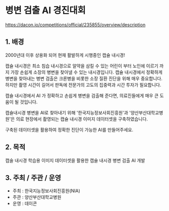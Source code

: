 # 병변 검출 AI 경진대회
https://dacon.io/competitions/official/235855/overview/description

## 1. 배경
2000년대 이후 상용화 되어 현재 활발하게 시행중인 캡슐 내시경!

캡슐 내시경은 최소 침습 내시경으로 알약을 삼킬 수 있는 어린이 부터 노인에 이르기 까지 가장 손쉽게 소장의 병변을 찾아낼 수 있는 내시경입니다. 캡슐 내시경에서 정확하게 병변을 찾아내는 병변 검출은 크론병을 비롯한 소장 질환 진단을 위해 매우 중요합니다.하지만 촬영 시간이 길어서 판독에 전문가의 고도의 집중력과 시간 투자가 필요합니다. 

캡슐 내시경에서 AI 가 정확하고 손쉽게 병변을 검출해 준다면, 의료진들에게 매우 큰 도움이 될 것입니다.

캡슐내시경 병변을 AI로 찾아내기 위해 '한국지능정보사회진흥원'과 '양산부산대학교병원'은 의료 현장에서 촬영되는 캡슐 내시경 이미지 데이터셋을 구축하였습니다.

구축된 데이터셋을 활용하여 정확한 진단이 가능한 AI를 만들어주세요.


## 2. 목적
캡술 내시경 학습용 이미지 데이터셋을 활용한 캡슐 내시경 병변 검출 AI 개발



## 3. 주최 / 주관 / 운영
* 주최 : 한국지능정보사회진흥원(NIA)
* 주관 : 양산부산대학교병원
* 운영 : 데이콘